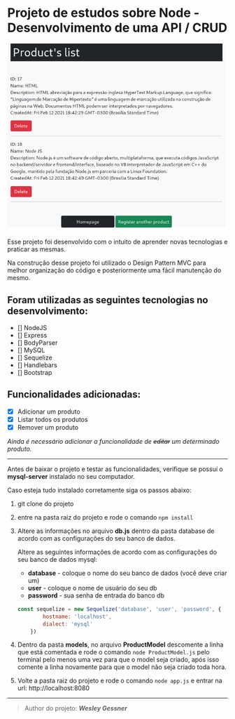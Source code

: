 # Projeto de estudos sobre Node - Desenvolvimento de uma API / CRUD

<img src="./images/api-product.png">

Esse projeto foi desenvolvido com o intuito de aprender novas tecnologias e praticar as mesmas.

Na construção desse projeto foi utilizado o Design Pattern MVC para melhor organização do código e posteriormente uma fácil manutenção do mesmo. 


## Foram utilizadas as seguintes tecnologias no desenvolvimento:

- [] NodeJS
- [] Express
- [] BodyParser
- [] MySQL
- [] Sequelize
- [] Handlebars
- [] Bootstrap

## Funcionalidades adicionadas:

- [x] Adicionar um produto
- [x] Listar todos os produtos
- [x] Remover um produto

*Ainda é necessário adicionar a funcionalidade de ~~editar~~ um determinado produto.*

------------



Antes de baixar o projeto e testar as funcionalidades, verifique se possuí o **mysql-server** instalado no seu computador. 

Caso esteja tudo instalado corretamente siga os passos abaixo:

1. git clone do projeto

2.  entre na pasta raiz do projeto e rode o comando `npm install` 

3. Altere as informações no arquivo **db.js** dentro da pasta database de acordo com as configurações do seu banco de dados.

	Altere as seguintes informações de acordo com as configurações do seu banco de dados mysql:

	- **database** - coloque o nome do seu banco de dados (você deve criar um)
	- **user** - coloque o nome de usuário do seu db
	- **password** - sua senha de entrada do banco db

	```js
	const sequelize = new Sequelize('database', 'user', 'password', {
			hostname: 'localhost',
			dialect: 'mysql'
		})
	```

4. Dentro da pasta **models**, no arquivo **ProductModel** descomente a linha que está comentada e rode o comando `node ProductModel.js` pelo terminal pelo menos uma vez para que o model seja criado, após isso comente a linha novamente para que o model não seja criado toda hora. 

5. Volte a pasta raiz do projeto e rode o comando `node app.js` e entrar na url: http://localhost:8080


------------


> Author do projeto: ***Wesley Gessner***
